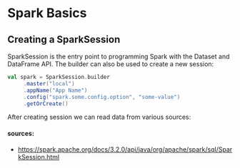 # Spark Basics

## Creating a SparkSession

SparkSession is the entry point to programming Spark with the Dataset and DataFrame API.
The builder can also be used to create a new session:

```scala
val spark = SparkSession.builder
     .master("local")
     .appName("App Name")
     .config("spark.some.config.option", "some-value")
     .getOrCreate()
```

After creating session we can read data from various sources:




#### sources:
* https://spark.apache.org/docs/3.2.0/api/java/org/apache/spark/sql/SparkSession.html